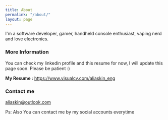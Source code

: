 ```yaml
---
title: About
permalink: "/about/"
layout: page
---
```


I'm a software developer, gamer, handheld console enthusiast, vaping nerd and love electronics.

### More Information

You can check my linkedin profile and this resume for now, I will update this page soon. Please be patient :)

**My Resume :** https://www.visualcv.com/aliaskin_eng

### Contact me

[aliaskin@outlook.com](mailto:aliaskin@outlook.com)

Ps: Also You can contact me by my social accounts everytime